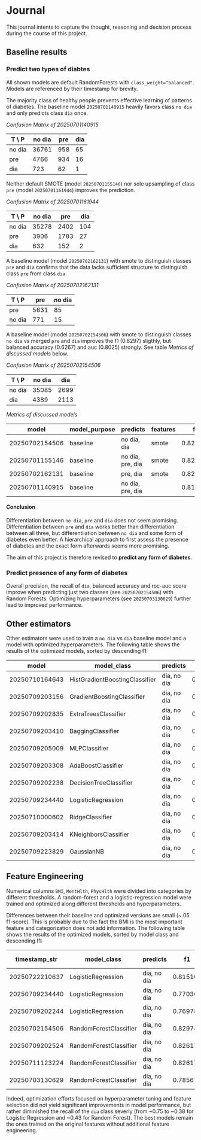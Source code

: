 # Journal

This journal intents to capture the thought, reasoning and decision process during the course of this project.

## Baseline results

### Predict two types of diabtes

All shown models are default RandomForests with `class_weight="balanced"`. Models are referenced by their timestamp for brevity.

The majority class of healthy people prevents effective learning of patterns of diabetes. The baseline model `20250701140915` heavily favors class `no dia` and only predicts class `dia` once.

_Confusion Matrix of 20250701140915_

| T \ P  |   no dia |   pre |   dia |
|--------|----------|-------|-------|
| no dia |    36761 |   958 |    65 |
| pre    |     4766 |   934 |    16 |
| dia    |      723 |    62 |     1 |

Neither default SMOTE (model `20250701155146`) nor sole upsampling of class `pre` (model `20250701161944`) improves the prediction.

_Confusion Matrix of 20250701161944_

| T \ P  |   no dia |   pre |   dia |
|--------|----------|-------|-------|
| no dia |    35278 |  2402 |   104 |
| pre    |     3906 |  1783 |    27 |
| dia    |      632 |   152 |     2 |

A baseline model (model `20250702162131`) with smote to distinguish classes `pre` and `dia` confirms that the data lacks sufficient structure to distinguish class `pre` from class `dia`.

_Confusion Matrix of 20250702162131_

| T \ P  |  pre | no dia |
|--------|------|--------|
| pre    | 5631 |     85 |
| no dia |  771 |     15 |

A baseline model (model `20250702154506`) with smote to distinguish classes `no dia` vs merged `pre` and `dia` improves the f1 (0.8297) sligthly, but balanced accuracy (0.6267) and auc (0.8025) strongly. See table _Metrics of discussed models_ below.

_Confusion Matrix of 20250702154506_

| T \ P  |   no dia |   dia |
|--------|----------|-------|
| no dia |    35085 |  2699 |
| dia    |     4389 |  2113 |

_Metrics of discussed models_

|          model | model_purpose   | predicts         | features   |       f1 |   recall |   precision |   bal_accuracy |   roc_auc_score |
|----------------|-----------------|------------------|------------|----------|----------|-------------|----------------|-----------------|
| 20250702154506 | baseline        | no dia, dia      | smote      | 0.829746 | 0.839949 |    0.822788 |       0.626772 |        0.802578 |
| 20250701155146 | baseline        | no dia, pre, dia | smote      | 0.821597 | 0.836901 |    0.80927  |       0.416051 |        0.682203 |
| 20250702162131 | baseline        | pre, dia         | smote      | 0.821108 | 0.868348 |    0.791374 |       0.502107 |        0.603116 |
| 20250701140915 | baseline        | no dia, pre, dia |            | 0.815238 | 0.851195 |    0.80425  |       0.379199 |        0.687022 |

#### Conclusion

Differentiation between `no dia`, `pre` and `dia` does not seem promising. Differentiation between `pre` and `dia` works better than differentiation between all three, but differentiiation between `no dia` and some form of diabetes even better. A hierarchical approach to first assess the presence of diabetes and the exact form afterwards seems more promising.

The aim of this project is therefore revised to **predict any form of diabetes**.

### Predict presence of any form of diabetes

Overall precision, the recall of `dia`, balanced accuracy and roc-auc score improve when predicting just two classes (see `20250702154506`) with Random Forests. Optimizing hyperparameters (see `20250703130629`) further lead to improved performance.

## Other estimators

Other estimators were used to train a `no dia` vs `dia` baseline model and a model with optimized hyperparameters. The following table shows the results of the optimized models, sorted by descending f1:

|           model | model_class                    | predicts    |       f1 |   recall |   precision |   bal_accuracy |   roc_auc_score |
|-----------------|--------------------------------|-------------|----------|----------|-------------|----------------|-----------------|
|  20250710164643 | HistGradientBoostingClassifier | dia, no dia | 0.833594 | 0.837443 |    0.830264 |       0.653444 |        0.813395 |
|  20250709203156 | GradientBoostingClassifier     | dia, no dia | 0.820847 | 0.804498 |    0.847974 |       0.724861 |        0.825389 |
|  20250709202835 | ExtraTreesClassifier           | dia, no dia | 0.819279 | 0.815224 |    0.823828 |       0.654747 |        0.783459 |
|  20250709203410 | BaggingClassifier              | dia, no dia | 0.808833 | 0.800569 |    0.818941 |       0.649533 |        0.757922 |
|  20250709205009 | MLPClassifier                  | dia, no dia | 0.789046 | 0.76006  |    0.848902 |       0.732371 |        0.812609 |
|  20250709203308 | AdaBoostClassifier             | dia, no dia | 0.787554 | 0.757756 |    0.85043  |       0.73586  |        0.815025 |
|  20250709202238 | DecisionTreeClassifier         | dia, no dia | 0.783254 | 0.770153 |    0.799699 |       0.610762 |        0.611623 |
|  20250709234440 | LogisticRegression             | dia, no dia | 0.770364 | 0.734724 |    0.853811 |       0.741589 |        0.815147 |
|  20250710000602 | RidgeClassifier                | dia, no dia | 0.765508 | 0.728289 |    0.855673 |       0.744693 |                 |
|  20250709203414 | KNeighborsClassifier           | dia, no dia | 0.76431  | 0.732263 |    0.823485 |       0.672979 |        0.731368 |
|  20250709223829 | GaussianNB                     | dia, no dia | 0.693087 | 0.640677 |    0.851653 |       0.716205 |        0.770498 |

## Feature Engineering

Numerical columns `BMI`, `MentHlth`, `PhysHlth` were divided into categories by different thresholds. A random-forest and a logistic-regression model were trained and optimized along different thresholds and hyperparameters.

Differences between their baseline and optimized versions are small (~.05 f1-score). This is probably due to the fact the BMI is the most important feature and categorization does not add information. The following table shows the results of the optimized models, sorted by model class and descending f1:

|   timestamp_str | model_class            | predicts    |       f1 |   recall |   precision |   bal_accuracy |   roc_auc_score |  class die recall |
|-----------------|------------------------|-------------|----------|----------|-------------|----------------|-----------------|-------------------|
|  20250722210637 | LogisticRegression     | dia, no dia | 0.815105 | 0.81335  |    0.816942 |       0.63716  |        0.773281 |          0.387727 |
|  20250709234440 | LogisticRegression     | dia, no dia | 0.770364 | 0.734724 |    0.853811 |       0.741589 |        0.815147 |          0.751307 |
|  20250709202244 | LogisticRegression     | dia, no dia | 0.769785 | 0.733821 |    0.855063 |       0.744179 |        0.819652 |          0.758843 |
|  20250702154506 | RandomForestClassifier | dia, no dia | 0.829746 | 0.839949 |    0.822788 |       0.626772 |        0.802578 |          0.324977 |
|  20250709202524 | RandomForestClassifier | dia, no dia | 0.826173 | 0.823488 |    0.829097 |       0.663665 |        0.802101 |          0.437404 |
|  20250711123224 | RandomForestClassifier | dia, no dia | 0.826173 | 0.823488 |    0.829097 |       0.663665 |        0.802101 |          0.437404 |
|  20250703130629 | RandomForestClassifier | dia, no dia | 0.785673 | 0.753918 |    0.85815  |       0.753155 |        0.813622 |          0.752076 |

Indeed, optimization efforts focused on hyperparameter tuning and feature selection did not yield significant improvements in model performance, but rather diminished the recall of the `dia` class severly (from ~0.75 to ~0.38 for Logistic Regression and ~0.43 for Random Forest). The best models remain the ones trained on the original features without additional feature engineering.
